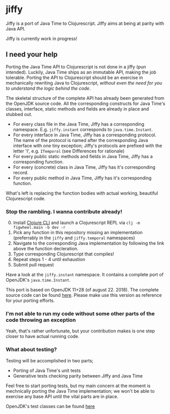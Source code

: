 # jiffy

Jiffy is a port of Java Time to Clojurescript. Jiffy aims at being at parity with Java API.

Jiffy is currently work in progress!

## I need your help

Porting the Java Time API to Clojurescript is not done in a jiffy (pun intended). Luckily, Java Time ships as an
immutable API, making the job tolerable. Porting the API to Clojurescript should be an exercise in mechanically
rewriting Java to Clojurescript, _without even the need for you to understand the logic behind the code_.

The skeletal structure of the complete API has already been generated from the OpenJDK source code. All the corresponding
constructs for Java Time's classes, interface, static methods and fields are already in place and stubbed out.

* For every class file in the Java Time, Jiffy has a corresponding namespace. E.g. `jiffy.instant` corresponds to `java.time.Instant`.
* For every interface in Java Time, Jiffy has a corresponding protocol. The name of the protocol is named after the corresponding
Java interface with one tiny exception; Jiffy's protocols are prefixed with the letter 'I', e.g. `ITemporal` (see Differences for rationale)
* For every public static methods and fields in Java Time, Jiffy has a corresponding function.
* For every (concrete) class in Java Time, Jiffy has it's corresponding record.
* For every public method in Java Time, Jiffy has it's corresponding function.

What's left is replacing the function bodies with actual working, beautiful Clojurescript code.

### Stop the rambling. I wanna contribute already!

0. Install [Clojure CLI](https://clojure.org/guides/getting_started) and launch a Clojurescript REPL via `clj -m figwheel.main -b dev -r`
1. Pick any function in this repository missing an implementation (preferrably in the `jiffy` and `jiffy.temporal` namespaces)
2. Navigate to the corresponding Java implementation by following the link above the function decleration.
3. Type corresponding Clojurescript that compiles!
4. Repeat steps 1 - 4 until exhaustion
5. Submit pull request

Have a look at the `jiffy.instant` namespace. It contains a complete port of OpenJDK's `java.time.Instant`.

This port is based on OpenJDK 11+28 (of august 22. 2018). The complete source code can be found [here](https://github.com/unofficial-openjdk/openjdk/tree/cec6bec2602578530214b2ce2845a863da563c3d/src/java.base/share/classes/java/time).
Please make use this version as reference for your porting efforts.

### I'm not able to run my code without some other parts of the code throwing an exception

Yeah, that's rather unfortunate, but your contribution makes is one step closer to have actual running code.

### What about testing?

Testing will be accomplished in two parts;

* Porting of Java Time's unit tests
* Generative tests checking parity between Jiffy and Java Time

Feel free to start porting tests, but my main concern at the moment is mechnically porting the Java Time implementation; we won't
be able to exercise any base API until the vital parts are in place.

OpenJDK's test classes can be found [here](https://github.com/unofficial-openjdk/openjdk/tree/cec6bec2602578530214b2ce2845a863da563c3d/test/jdk/java/time)

